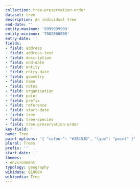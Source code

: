 ```yaml
---
collection: tree-preservation-order
dataset: tree
description: An individual tree
end-date: ''
entity-maximum: '9999999999'
entity-minimum: '7002000000'
entry-date: ''
fields:
- field: address
- field: address-text
- field: description
- field: end-date
- field: entity
- field: entry-date
- field: geometry
- field: name
- field: notes
- field: organisation
- field: point
- field: prefix
- field: reference
- field: start-date
- field: tree
- field: tree-species
- field: tree-preservation-order
key-field: ''
name: Tree
paint-options: '{ "colour": "#3B453D", "type": "point" }'
plural: Trees
prefix: ''
start-date: ''
themes:
- environment
typology: geography
wikidata: Q10884
wikipedia: Tree
---
```

